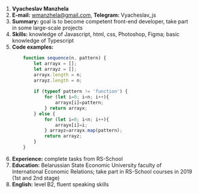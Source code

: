 1. **Vyacheslav Manzhela**
2. **E-mail:** wmanzhela@gmail.com, **Telegram:** Vyacheslav_js
3. **Summary:** goal is to become competent front-end developer, take part in some large-scale projects
4. **Skills:** knowledge of Javascript, html, css, Photoshop, Figma; basic knowledge of Typescript
5. **Code examples:**
    ```javascript
        function sequence(n, pattern) {
            let arrayx = [];
            let arrayz = [];
            arrayx.length = n;
            arrayz.length = n;
  
            if (typeof pattern != 'function') {
                for (let i=0; i<n; i++){
                    arrayx[i]=pattern; 
                } return arrayx;
            } else {
                for (let i=0; i<n; i++){
                    arrayx[i]=i;
                } arrayz=arrayx.map(pattern);
                return arrayz;
            }
        }
    ```
6. **Experience:** complete tasks from RS-School
7. **Education:** Belarussian State Economic University faculty of International Economic Relations; take part in RS-School courses in 2019 (1st and 2nd stage)
8. **English:** level B2, fluent speaking skills
